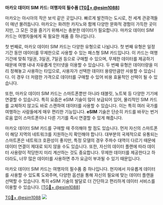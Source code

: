 **마카오 데이터 SIM 카드: 여행자의 필수품 [[TG💪+ @esim1088](https://t.me/s/esim1088)]**

마카오는 아시아의 작은 보석 같은 곳입니다. 빠르게 발전하는 도시로, 전 세계 관광객들이 매년 몰려듭니다. 마카오는 화려한 카지노와 함께 다양한 문화적 경험이 가득한 곳이지만, 그 모든 것을 즐기기 위해서는 충분한 데이터가 필요합니다. 마카오 데이터 SIM 카드는 여행자들에게 꼭 필요한 제품 중 하나입니다.

첫 번째로, 마카오 데이터 SIM 카드는 다양한 유형으로 나뉩니다. 첫 번째 유형은 일정 기간 동안 데이터를 무제한으로 사용할 수 있는 패스형 SIM 카드입니다. 이 카드는 여행 기간에 맞춰 1일권, 3일권, 7일권 등으로 구매할 수 있으며, 무제한 데이터를 제공하기 때문에 여행 내내 자유롭게 인터넷을 이용할 수 있습니다. 두 번째 유형은 데이터량을 미리 정해놓고 사용하는 타입으로, 사용자가 선택한 데이터 용량만큼만 사용할 수 있습니다. 이 경우 더 저렴한 가격으로 데이터를 구매할 수 있어 비용 효율적인 선택이 될 수 있습니다.

또한, 마카오 데이터 SIM 카드는 스마트폰뿐만 아니라 태블릿, 노트북 등 다양한 기기에 연결할 수 있습니다. 특히 요즘은 eSIM 기술이 많이 보급되어 있어, 물리적인 SIM 카드를 교체하지 않고도 바로 스캔하여 데이터를 사용할 수 있습니다. 이는 특히 여러 국가를 여행하는 사람들에게 매우 편리한 기능입니다. **eSIM** 기술은 단순히 카드를 바꾸는 번거로움 없이 스마트폰이나 다른 기기를 즉시 연결할 수 있게 해줍니다.

마카오 데이터 SIM 카드를 구매할 때 주의해야 할 점도 있습니다. 먼저 자신의 스마트폰이 해당 지역의 네트워크를 지원하는지 확인해야 합니다. 대부분의 국제적으로 유통되는 스마트폰은 네트워크 호환성이 좋지만, 특정 모델의 경우 주파수 대역이 다르기 때문에 데이터 연결이 제대로 되지 않을 수도 있습니다. 또한, 자신의 데이터 플랜에 따라 데이터 사용량이 적당한지 미리 계산하는 것도 중요합니다. 무제한 데이터를 제공한다고 하더라도, 너무 많은 데이터를 사용하면 추가 요금이 부과될 수 있기 때문입니다.

마카오 데이터 SIM 카드는 여행자의 필수품 중 하나입니다. 현지에서 자유롭게 데이터를 사용할 수 있도록 도와주며, 다양한 옵션을 통해 자신의 필요에 맞는 데이터 플랜을 선택할 수 있습니다. 특히 eSIM 기술의 발달로 더 간단하고 편리하게 데이터 서비스를 이용할 수 있습니다. [[TG💪+ @esim1088](https://t.me/s/esim1088)]

[TG💪+ @esim1088](https://t.me/s/esim1088) ![](https://i.postimg.cc/Y0z9fWf4/image.png)